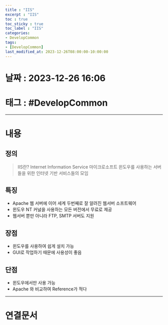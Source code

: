 ```yaml
---
title : "IIS"
excerpt : "IIS"
toc : true
toc_sticky : true
toc_label : "IIS"
categories:
- DevelopCommon
tags:
- [DevelopCommon]
last_modified_at: 2023-12-26T08:00:00-10:00:00
---
```


# 날짜 : 2023-12-26 16:06

# 태그 :  #DevelopCommon
---

# 내용

## 정의
>  IIS란?
> Internet Information Service
> 마이크로소프트 윈도우를 사용하는 서버들을 위한 인터넷 기반 서비스들의 모임

## 특징
- Apache 웹 서버에 이어 세계 두번째로 잘 알려진 웹서버 소프트웨어
- 윈도우 NT 커널을 사용하는 모든 버전에서 무료로 제공
- 웹서버 뿐만 아니라 FTP, SMTP 서버도 지원

## 장점
- 윈도우를 사용하여 쉽게 설치 가능
- GUI로 작업하기 때문에 사용성이 좋음

## 단점
- 윈도우에서만 사용 가능
- Apache 와 비교하여 Reference가 적다

---

# 연결문서